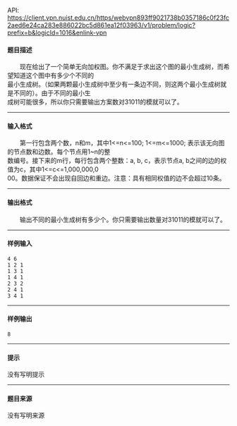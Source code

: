 API: https://client.vpn.nuist.edu.cn/https/webvpn893ff9021738b0357186c0f23fc2aed6e24ca283e886022bc5d861ea12f03963/v1/problem/logic?prefix=b&logicId=1016&enlink-vpn

#### 题目描述

　　现在给出了一个简单无向加权图。你不满足于求出这个图的最小生成树，而希望知道这个图中有多少个不同的  
最小生成树。（如果两颗最小生成树中至少有一条边不同，则这两个最小生成树就是不同的）。由于不同的最小生  
成树可能很多，所以你只需要输出方案数对31011的模就可以了。

---

#### 输入格式

　　第一行包含两个数，n和m，其中1<=n<=100; 1<=m<=1000; 表示该无向图的节点数和边数。每个节点用1~n的整  
数编号。接下来的m行，每行包含两个整数：a, b, c，表示节点a, b之间的边的权值为c，其中1<=c<=1,000,000,0  
00。数据保证不会出现自回边和重边。注意：具有相同权值的边不会超过10条。

---

#### 输出格式

　　输出不同的最小生成树有多少个。你只需要输出数量对31011的模就可以了。

---

#### 样例输入
```
4 6
1 2 1
1 3 1
1 4 1
2 3 2
2 4 1
3 4 1
```

---

#### 样例输出
```
8
```

---

#### 提示

没有写明提示

---

#### 题目来源

没有写明来源
